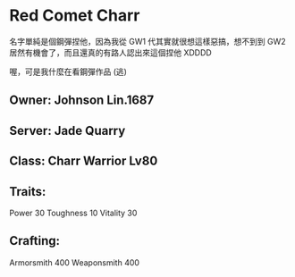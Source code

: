 # Red Comet Charr

名字單純是個鋼彈捏他，因為我從 GW1 代其實就很想這樣惡搞，想不到到 GW2 居然有機會了，而且還真的有路人認出來這個捏他 XDDDD

喔，可是我什麼在看鋼彈作品 (逃)

## Owner: Johnson Lin.1687

## Server: Jade Quarry

## Class: Charr Warrior Lv80

## Traits:
Power 30
Toughness 10
Vitality 30

## Crafting:
Armorsmith 400
Weaponsmith 400
